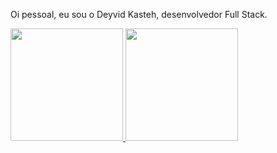 Oi pessoal, eu sou o Deyvid Kasteh, desenvolvedor Full Stack.

<div>
    <a href="https://github.com/Deyvid-Kasteh">
    <img height="180em" src="https://github-readme-stats.vercel.app/api?username=Deyvid-Kasteh&theme=highcontrast&show_icons=true&count_private=true"/>
    <img height="180em" src="https://github-readme-stats.vercel.app/api/top-langs/?username=Deyvid-Kasteh&theme=highcontrast"/>
</div>






<!---
Deyvid-Kasteh/Deyvid-Kasteh is a ✨ special ✨ repository because its `README.md` (this file) appears on your GitHub profile.
You can click the Preview link to take a look at your changes.
--->
